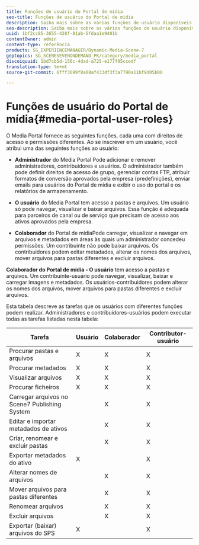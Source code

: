 ```yaml
---
title: Funções de usuário do Portal de mídia
seo-title: Funções de usuário do Portal de mídia
description: Saiba mais sobre as várias funções de usuário disponíveis no Media Portal.
seo-description: Saiba mais sobre as várias funções de usuário disponíveis no Media Portal.
uuid: 1bf2cc85-3655-428f-81ab-5fdaa1e9401b
contentOwner: admin
content-type: referência
products: SG_EXPERIENCEMANAGER/Dynamic-Media-Scene-7
geptopics: SG_SCENESEVENONDEMAND_PK/category/media_portal
discoiquuid: 1bd7cb5d-156c-4dad-a725-e177f05ccedf
translation-type: tm+mt
source-git-commit: 6fff3699f8a08af433df3f3a7790a11bf9d05b00

---
```



# Funções de usuário do Portal de mídia{#media-portal-user-roles}

O Media Portal fornece as seguintes funções, cada uma com direitos de acesso e permissões diferentes. Ao se inscrever em um usuário, você atribui uma das seguintes funções ao usuário:

* **Administrador** do Media Portal Pode adicionar e remover administradores, contribuidores e usuários. O administrador também pode definir direitos de acesso de grupo, gerenciar contas FTP, atribuir formatos de conversão aprovados pela empresa (predefinições), enviar emails para usuários do Portal de mídia e exibir o uso do portal e os relatórios de armazenamento.

* **O usuário** do Media Portal tem acesso a pastas e arquivos. Um usuário só pode navegar, visualizar e baixar arquivos. Essa função é adequada para parceiros de canal ou de serviço que precisam de acesso aos ativos aprovados pela empresa.

* **Colaborador** do Portal de mídiaPode carregar, visualizar e navegar em arquivos e metadados em áreas às quais um administrador concedeu permissões. Um contribuinte não pode baixar arquivos. Os contribuidores podem editar metadados, alterar os nomes dos arquivos, mover arquivos para pastas diferentes e excluir arquivos.

**Colaborador do Portal de mídia - O usuário** tem acesso a pastas e arquivos. Um contribuinte-usuário pode navegar, visualizar, baixar e carregar imagens e metadados. Os usuários-contribuidores podem alterar os nomes dos arquivos, mover arquivos para pastas diferentes e excluir arquivos.

Esta tabela descreve as tarefas que os usuários com diferentes funções podem realizar. Administradores e contribuidores-usuários podem executar todas as tarefas listadas nesta tabela:

| Tarefa | Usuário | Colaborador | Contributor-usuário |
|--- |--- |--- |--- |
| Procurar pastas e arquivos | X | X | X |
| Procurar metadados | X | X | X |
| Visualizar arquivos | X | X | X |
| Procurar ficheiros | X | X | X |
| Carregar arquivos no Scene7 Publishing System |  | X | X |
| Editar e importar metadados de ativos |  | X | X |
| Criar, renomear e excluir pastas |  | X | X |
| Exportar metadados do ativo | X |  | X |
| Alterar nomes de arquivos |  | X | X |
| Mover arquivos para pastas diferentes |  | X | X |
| Renomear arquivos |  | X | X |
| Excluir arquivos |  | X | X |
| Exportar (baixar) arquivos do SPS | X |  | X |